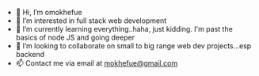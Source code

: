 - 👋 Hi, I’m omokhefue
- 👀 I’m interested in full stack web development
- 🌱 I’m currently learning everything..haha, just kidding. I'm past the basics of node JS and going deeper 
- 💞️ I’m looking to collaborate on small to big range web dev projects...esp backend
- 📫 Contact me via email at mokhefue@gmail.com


